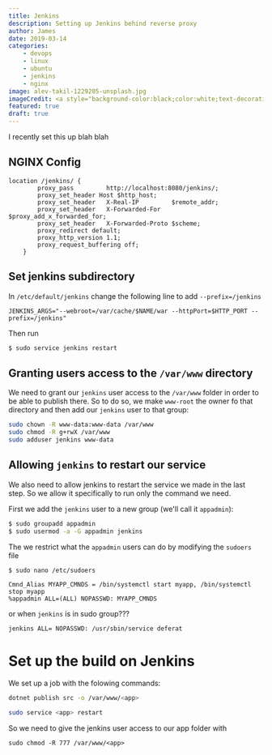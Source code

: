 ```yaml
---
title: Jenkins
description: Setting up Jenkins behind reverse proxy
author: James
date: 2019-03-14
categories: 
    - devops
    - linux
    - ubuntu
    - jenkins
    - nginx
image: alev-takil-1229205-unsplash.jpg
imageCredit: <a style="background-color:black;color:white;text-decoration:none;padding:4px 6px;font-family:-apple-system, BlinkMacSystemFont, &quot;San Francisco&quot;, &quot;Helvetica Neue&quot;, Helvetica, Ubuntu, Roboto, Noto, &quot;Segoe UI&quot;, Arial, sans-serif;font-size:12px;font-weight:bold;line-height:1.2;display:inline-block;border-radius:3px" href="https://unsplash.com/@alevtakil?utm_medium=referral&amp;utm_campaign=photographer-credit&amp;utm_content=creditBadge" target="_blank" rel="noopener noreferrer" title="Download free do whatever you want high-resolution photos from Alev Takil"><span style="display:inline-block;padding:2px 3px"><svg xmlns="http://www.w3.org/2000/svg" style="height:12px;width:auto;position:relative;vertical-align:middle;top:-2px;fill:white" viewBox="0 0 32 32"><title>unsplash-logo</title><path d="M10 9V0h12v9H10zm12 5h10v18H0V14h10v9h12v-9z"></path></svg></span><span style="display:inline-block;padding:2px 3px">Alev Takil</span></a>
featured: true
draft: true
---
```


I recently set this up blah blah

## NGINX Config

```
location /jenkins/ {
        proxy_pass         http://localhost:8080/jenkins/;
        proxy_set_header Host $http_host;
        proxy_set_header   X-Real-IP         $remote_addr;
        proxy_set_header   X-Forwarded-For   $proxy_add_x_forwarded_for;
        proxy_set_header   X-Forwarded-Proto $scheme;
        proxy_redirect default;
        proxy_http_version 1.1;
        proxy_request_buffering off;
    }
```

## Set jenkins subdirectory

In `/etc/default/jenkins` change the following line to add `--prefix=/jenkins`

```
JENKINS_ARGS="--webroot=/var/cache/$NAME/war --httpPort=$HTTP_PORT --prefix=/jenkins"
```

Then run 
```bash
$ sudo service jenkins restart
```

## Granting users access to the `/var/www` directory

We need to grant our `jenkins` user access to the `/var/www` folder in order to be able to publish there. So to do so, we make `www-root` the owner fo that directory and then add our `jenkins` user to that group:

```bash
sudo chown -R www-data:www-data /var/www
sudo chmod -R g+rwX /var/www
sudo adduser jenkins www-data
```

## Allowing `jenkins` to restart our service

We also need to allow jenkins to restart the service we made in the last step. So we allow it specifically to run only the command we need.

First we add the `jenkins` user to a new group (we'll call it `appadmin`):

```bash
$ sudo groupadd appadmin
$ sudo usermod -a -G appadmin jenkins
```

The we restrict what the `appadmin` users can do by modifying the `sudoers` file
```bash
$ sudo nano /etc/sudoers
```

```
Cmnd_Alias MYAPP_CMNDS = /bin/systemctl start myapp, /bin/systemctl stop myapp
%appadmin ALL=(ALL) NOPASSWD: MYAPP_CMNDS
```
or when `jenkins` is in sudo group???
```
jenkins ALL= NOPASSWD: /usr/sbin/service deferat
```

# Set up the build on Jenkins

We set up a job with the folowing commands:

```bash
dotnet publish src -o /var/www/<app>
```

```bash
sudo service <app> restart
```

So we need to give the jenkins user access to our app folder with
```
sudo chmod -R 777 /var/www/<app>
```